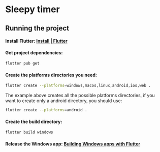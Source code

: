# Sleepy timer

## Running the project

#### Install Flutter: [Install | Flutter](https://docs.flutter.dev/get-started/install)

#### Get project dependencies:
```bash
flutter pub get
```
#### Create the platforms directories you need:
```bash
flutter create --platforms=windows,macos,linux,android,ios,web .
```
The example above creates all the possible platforms directories, if you want to create only a android directory, you should use:
```bash
flutter create --platforms=android .
```
#### Create the build directory:
```bash
flutter build windows
```
#### Release the Windows app: [Building Windows apps with Flutter](https://docs.flutter.dev/platform-integration/windows/building)